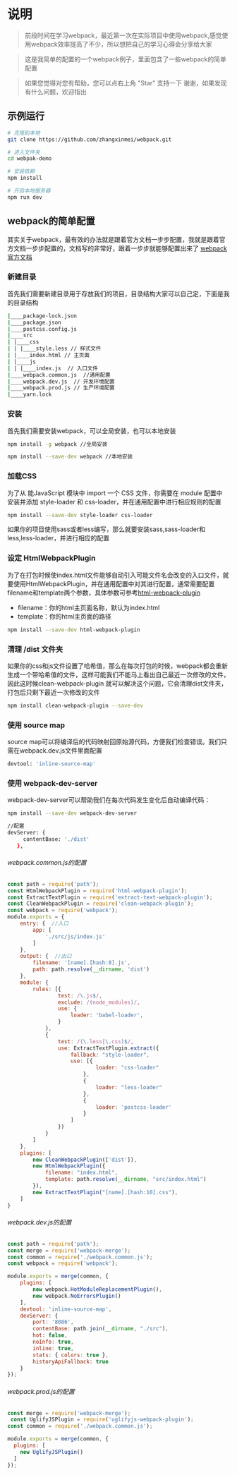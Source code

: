 # 说明

>前段时间在学习webpack，最近第一次在实际项目中使用webpack,感觉使用webpack效率提高了不少，所以想把自己的学习心得会分享给大家

>这是我简单的配置的一个webpack例子，里面包含了一些webpack的简单配置

>如果您觉得对您有帮助，您可以点右上角 "Star" 支持一下 谢谢，如果发现有什么问题，欢迎指出

## 示例运行
``` bash
# 克隆到本地
git clone https://github.com/zhangxinmei/webpack.git

# 进入文件夹
cd webpak-demo

# 安装依赖
npm install

# 开启本地服务器
npm run dev

```
## webpack的简单配置
其实关于webpack，最有效的办法就是跟着官方文档一步步配置，我就是跟着官方文档一步步配置的，文档写的非常好，跟着一步步就能够配置出来了
[webpack官方文档](https://doc.webpack-china.org/)

### 新建目录
首先我们需要新建目录用于存放我们的项目，目录结构大家可以自己定，下面是我的目录结构

```bash
|____package-lock.json
|____package.json
|____postcss.config.js
|____src
| |____css
| | |____style.less // 样式文件
| |____index.html // 主页面
| |____js
| | |____index.js  // 入口文件
|____webpack.common.js  //通用配置
|____webpack.dev.js  // 开发环境配置
|____webpack.prod.js // 生产环境配置
|____yarn.lock

```
### 安装

首先我们需要安装webpack，可以全局安装，也可以本地安装

```bash
npm install -g webpack //全局安装

npm install --save-dev webpack //本地安装
```
### 加载CSS
为了从 能JavaScript 模块中 import 一个 CSS 文件，你需要在 module 配置中 安装并添加 style-loader 和 css-loader，并在通用配置中进行相应规则的配置
```bash
npm install --save-dev style-loader css-loader
```
如果你的项目使用sass或者less编写，那么就要安装sass,sass-loader和less,less-loader，并进行相应的配置

### 设定 HtmlWebpackPlugin

为了在打包时候使index.html文件能够自动引入可能文件名会改变的入口文件，就要使用HtmlWebpackPlugin，并在通用配置中对其进行配置，通常需要配置filename和template两个参数，具体参数可参考[html-webpack-plugin](https://www.npmjs.com/package/html-webpack-plugin)
* filename：你的html主页面名称，默认为index.html
* template：你的html主页面的路径
```bash
npm install --save-dev html-webpack-plugin
```
### 清理 /dist 文件夹
如果你的css和js文件设置了哈希值，那么在每次打包的时候，webpack都会重新生成一个带哈希值的文件，这样可能我们不能马上看出自己最近一次修改的文件，因此这时候clean-webpack-plugin 就可以解决这个问题，它会清理dist文件夹，打包后只剩下最近一次修改的文件

```bash
npm install clean-webpack-plugin --save-dev
```
### 使用 source map
source map可以将编译后的代码映射回原始源代码，方便我们检查错误。我们只需在webpack.dev.js文件里面配置

```bash
devtool: 'inline-source-map'
```
### 使用 webpack-dev-server
webpack-dev-server可以帮助我们在每次代码发生变化后自动编译代码：

```bash
npm install --save-dev webpack-dev-server

//配置
devServer: {
     contentBase: './dist'
   },
```

###### webpack.common.js的配置
```javascript
const path = require('path');
const HtmlWebpackPlugin = require('html-webpack-plugin');
const ExtractTextPlugin = require('extract-text-webpack-plugin');
const CleanWebpackPlugin = require('clean-webpack-plugin');
const webpack = require('webpack');
module.exports = {
    entry: {  //入口
        app: [
            './src/js/index.js'
        ]
    },
    output: {  //出口
        filename: '[name].[hash:8].js',
        path: path.resolve(__dirname, 'dist')
    },
    module: {
        rules: [{
                test: /\.js$/,
                exclude: /(node_modules)/,
                use: {
                    loader: 'babel-loader',
                }
            },
            {
                test: /(\.less|\.css)$/,
                use: ExtractTextPlugin.extract({
                    fallback: "style-loader",
                    use: [{
                            loader: "css-loader"
                        },
                        {
                            loader: "less-loader"
                        },
                        {
                            loader: 'postcss-loader'
                        }
                    ]
                })
            }
        ]
    },
    plugins: [
        new CleanWebpackPlugin(['dist']),
        new HtmlWebpackPlugin({
            filename: "index.html",
            template: path.resolve(__dirname, "src/index.html")
        }),
        new ExtractTextPlugin("[name].[hash:10].css"),
    ]
}
```

######  webpack.dev.js的配置
```js
const path = require('path');
const merge = require('webpack-merge');
const common = require('./webpack.common.js');
const webpack = require('webpack');

module.exports = merge(common, {
    plugins: [
        new webpack.HotModuleReplacementPlugin(),
        new webpack.NoErrorsPlugin()
    ],
    devtool: 'inline-source-map',
    devServer: {
        port: '8086',
        contentBase: path.join(__dirname, "./src"),
        hot: false,
        noInfo: true,
        inline: true,
        stats: { colors: true },
        historyApiFallback: true
    }
});
```
######  webpack.prod.js的配置
```js
const merge = require('webpack-merge');
 const UglifyJSPlugin = require('uglifyjs-webpack-plugin');
const common = require('./webpack.common.js');

module.exports = merge(common, {
  plugins: [
    new UglifyJSPlugin()
  ]
});
```
